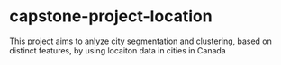 # capstone-project-location
This project aims to anlyze city segmentation and clustering, based on distinct features, by using locaiton data in cities in Canada

